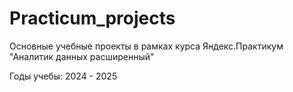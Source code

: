 # Practicum_projects
Основные учебные проекты в рамках курса Яндекс.Практикум "Аналитик данных расширенный"

Годы учебы: 2024 - 2025
